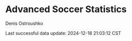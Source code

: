 # Advanced Soccer Statistics
Denis Ostroushko

<!-- gfm -->

Last successful data update: 2024-12-18 21:03:12 CST
